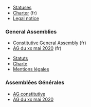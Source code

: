 <!-- LANG:EN, title="Association"-->

- [Statuses](https://wiki.inventaire.io/wiki/Statuts?lang=en)
- [Charter](https://wiki.inventaire.io/wiki/Charte?lang=fr) (fr)
- [Legal notice](https://wiki.inventaire.io/wiki/Legal-notice?lang=en)

### General Assemblies

- [Constitutive General Assembly](https://wiki.inventaire.io/wiki/Assemblee-Constitutive?lang=fr) (fr)
- [AG du xx mai 2020]() (fr)

<!-- LANG:FR, title="Association"-->

- [Statuts](https://wiki.inventaire.io/wiki/Statuts?lang=fr)
- [Charte](https://wiki.inventaire.io/wiki/Charte?lang=fr)
- [Mentions légales](https://wiki.inventaire.io/wiki/Legal-notice?lang=fr)

### Assemblées Générales

- [AG constitutive](https://wiki.inventaire.io/wiki/Assemblee-Constitutive?lang=fr)
- [AG du xx mai 2020]()